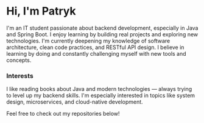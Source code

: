 # Hi, I'm Patryk

I'm an IT student passionate about backend development, especially in Java and Spring Boot. I enjoy learning by building real projects and exploring new technologies.
I'm currently deepening my knowledge of software architecture, clean code practices, and RESTful API design. I believe in learning by doing and constantly challenging myself with new tools and concepts.

### Interests

I like reading books about Java and modern technologies — always trying to level up my backend skills. I'm especially interested in topics like system design, microservices, and cloud-native development.

Feel free to check out my repositories below!
